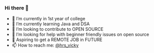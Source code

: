 ### Hi there 👋



- 🔭 I’m currently in 1st year of college
- 🌱 I’m currently learning Java and DSA
- 👯 I’m looking to contribute to OPEN SOURCE
- 🤔 I’m looking for help with beginner friendly issues on open source
- 💬 Aspiring to get a REMOTE JOB in FUTURE
- 📫 How to reach me: [@hrs_vicky](https://twitter.com/hrs_vicky)

